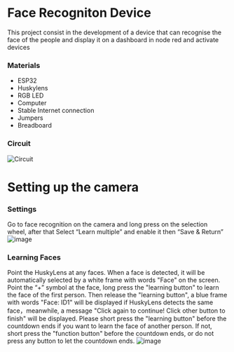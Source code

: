 # Face Recogniton Device
This project consist in the development of a device that can recognise the face of the people and display it on a dashboard in node red and activate devices

### Materials
*	ESP32 
*	Huskylens
*	RGB LED
*	Computer
*	Stable Internet connection
*	Jumpers
*	Breadboard

### Circuit
![Circuit](https://cdn.discordapp.com/attachments/958865240915841024/996774110468247642/unknown.png)

# Setting up the camera
### Settings

Go to face recognition on the camera and long press on the selection wheel, after that Select “Learn multiple” and enable it then “Save & Return”
![image](https://user-images.githubusercontent.com/89361033/178749443-b5ce04eb-93a2-4325-872e-c4eb5e0907b1.png)

### Learning Faces

Point the HuskyLens at any faces. When a face is detected, it will be automatically selected by a white frame with words "Face" on the screen. 
Point the “+” symbol at the face, long press the "learning button" to learn the face of the first person. Then release the "learning button", a blue frame with words "Face: ID1" will be displayed if HuskyLens detects the same face，meanwhile, a message "Click again to continue! Click other button to finish" will be displayed. Please short press the "learning button" before the countdown ends if you want to learn the face of another person. If not, short press the "function button" before the countdown ends, or do not press any button to let the countdown ends.
![image](https://user-images.githubusercontent.com/89361033/178749496-d75c03d8-1a8f-4cf2-bba9-8cc91ce5c60d.png)
